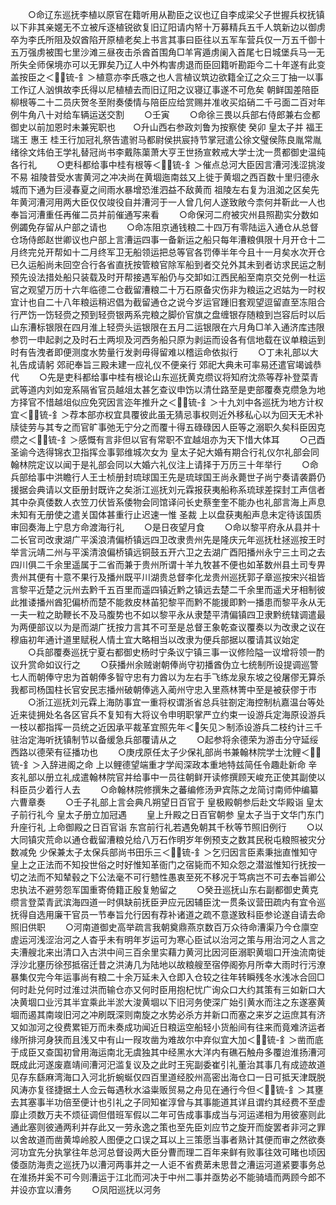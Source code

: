 <!-- { "loadSidebar": true } -->
　　○命辽东巡抚李植以原官在籍听用从勘臣之议也辽自李成梁父子世握兵权抚镇以下非其亲嫟无不立被斥逐植锐欲复旧辽阳请内帑十万募精兵五千人筑新边以御虏卒为李氏所阻及奴酋陷开原植老矣上书言其事曰臣往以五军车营兵仅一万五千御十五万强虏被围七里沙滩三昼夜击杀酋首围角□羊宵遁虏阑入首尾七日城堡兵马一无所失全师保境亦可以无罪矣乃辽人中外构害虏退而臣回籍听勘距今二十年遂有此变盖按臣之＜锍-釒＞植意亦李氏嗾之也人言植议筑边欲籍全辽之众三丁抽一以事工作辽人汹惧故李氏得以尼植植去而旧辽阳之议寝辽事遂不可危矣  朝鲜国差陪臣柳根等二十二员庆贺冬至附奏倭情与陪臣应给赏赐并准收买焰硝二千弓面二百对年例牛角八十对给车辆运送交割
　　○壬寅
　　○命徐三畏以兵部右侍郎兼右佥都御史以前加恩时未兼宪职也　　○升山西右参政刘鲁为按察使  癸卯  皇太子并  福王  瑞王  惠王  桂王行加冠礼祭告遣驸马都尉侯拱宸持节掌冠遣公徐文璧侯陈良胤常胤绪徐文炜伯王学礼替冠尚书李戴陈蕖萧大亨王世扬宣敕戒大学士沈一贯都御史温纯各行礼
　　○吏科都给事中桂有根等＜锍-釒＞催点总河大臣因言漕河浅涩挑浚不易  祖陵昔受水害黄河之冲决尚在黄堌迤南兹又上徙于黄堌之西百数十里归德永城而下通为巨浸春夏之间雨水暴增恐淮泗益不敌黄而  祖陵左右复为沮洳之区矣先年黄河漕河用两大臣仅仅竣役自并漕河于一人曾几何人遂致敞今柰何并靳此一人也奉旨河漕重任再催二员并前催通写来看
　　○命保河二府被灾州县照勘实分数如例蠲免存留从户部之请也
　　○命冻阻京通钱粮二十四万有零陆运入通仓从总督仓场侍郎赵世卿议也户部上言漕运四事一备新运之船只每年漕粮俱限十月开仓十二月终完兑开帮如十二月终军卫无船领运把总等官各罚俸半年今且十一月矣水次开仓已久运船尚未回空合行各省直抚按管粮官除军船到者交兑外其未到者访求民运之制预先设法措处船只装载及时开帮接遇军船仍与交卸如江西民船至南京交兑例一杜运官之观望万历十六年临德二仓截留漕粮二十万石原备灾伤非为粮运之迟姑为一时权宜计也自二十八年粮运稍迟倡为截留通仓之说今岁运官踵旧套观望逗留直至冻阻合行严饬一饬轻赍之预到轻赍银两系完粮之脚价官旗之盘缠银存随粮到岂容后时以后山东漕标银限在四月淮上轻赍头运银限在五月二运银限在六月角□羊入通济库违限参罚一申起剥之及时石土两坝及河西务船只原为剥运而设各有信地载在议单粮运到时有告洩者即便测度水势量行发剥毋得留难以稽运命依拟行
　　○丁未礼部以大礼告成请躬  郊祀奉旨三殿未建一应礼仪不便亲行  郊祀大典未可率易还遣官竭诚恭代
　　○先是吏科都给事中桂有根论山东巡抚黄克缵议将知府沈烝等荐补登菜青武等道内刘如宠系隔省官员越俎太甚乞查议申饬以清仕路至是吏部覆奏克缵急为地方择官不惜越俎似应免究因言迩年推升之＜锍-釒＞十九刘中各巡抚为地方计权宜＜锍-釒＞荐本部亦权宜具覆彼此虽无猜忌事权则近外移私心以为回天无术补牍徒劳与其专之而官旷事弛无宁分之而覆十得五碌碌因人臣等之溺职久矣科臣因克缵之＜锍-釒＞感慨有言非但以官有常职不宜越俎亦为天下惜大体耳
　　○己酉  圣谕今选得锦衣卫指挥佥事郭维城次女为  皇太子妃大婚有期合行礼仪尔礼部会同翰林院定议以闻于是礼部会同以大婚六礼仪注上请择于万历三十年举行
　　○命兵部给事中洪瞻行人王士桢册封琉球国王先是琉球国王尚永薨世子尚宁奏请袭爵仍援据会典请以文臣册封既许之矣浙江巡抚刘元霖报获夷船称系琉球差探封工声信者其中杂真倭数人衣笠刀伏皆系倭物会同馆译问长史蔡奎奎不能办也礼部言海上声息未知有无册使之遣关国体甚重行止迟速一惟  圣裁  上以盘获夷船声息未定待该国质审回奏海上宁息方命渡海行礼
　　○是日夜望月食
　　○命以黎平府永从县并十二长官司改隶湖广平溪浪清偏桥镇远四卫改隶贵州先是隆庆元年巡抚杜拯巡按王时举言沅靖二州与平溪清浪偏桥镇远铜鼓五开六卫之去湖广酉阳播州永宁三土司之去四川俱二千余里遥属于二省而兼于贵州所谓十羊九牧甚不便也如革数州县土司专畀贵州其便有十意不果行及播州既平川湖贵总督李化龙贵州巡抚郭子章巡按宋兴祖皆言黎平近楚之沅州去黔千五百里而遥四镇近黔之镇远去楚二千余里而遥犬牙相制彼此推诿播州酋犯偏桥而楚不能救皮林苖犯黎平而黔不能援即黔一播患而黎平永从无一夫一粒之助鞭长不及马腹势也不如以黎平永从隶楚平清偏镇四卫隶黔统辖调遣最为两便部议以为是而湖广抚按力言其不可至是总督王象乾查议覆奏以为改隶之议在  穆庙初年通计道里赋税人情土宜大略相当以改隶为便兵部据以覆请其议始定
　　○兵部覆奏巡抚宁夏右都御史杨时宁条议宁镇三事一议修险隘一议增将领一酌议升赏命如议行之
　　○获播州余贼谢朝俸尚守初播酋伪立七统制所设提调巡警七人而朝俸守忠为首朝俸多智守忠有力酋以为左右手飞练龙泉东坡之役屠僇无算杀我都司杨国柱长官安民志播州破朝俸逃入蔺州守忠入里燕林箐中至是被获僇于市
　　○浙江巡抚刘元霖上海防事宜一重将权谓浙省总兵驻劄定海控制杭嘉温台等处近来徒拥处名各区官兵不复知有大将议令申明职掌严立约束一设游兵定海原设游兵一枝以都指挥一员统之近因承平裁革宜照先年＜矢见＞制添设游兵二枝约计三千驻治定海听抚镇制节以备缓急兵部覆请从之
　　○起参将余德荣为游击分守延绥西路以德荣有征播功也
　　○庚戌原任太子少保礼部尚书兼翰林院学士沈鲤＜锍-釒＞入辞进阁之命  上以鲤德望端重才学闳深政本重地特兹简任令趣赴新命  辛亥礼部以册立礼成遣翰林院官并给事中一员往朝鲜开读修撰顾天峻充正使其副使以科臣员少着行人去
　　○命翰林院修撰朱之蕃编修汤尹宾陈之龙简讨南师仲编纂六曹章奏
　　○壬子礼部上言会典凡朔望日百官于  皇极殿朝参后赴文华殿诣  皇太子前行礼今  皇太子册立加冠遇
　　皇上升殿之日百官朝参  皇太子当于文华门东门升座行礼  上命御殿之日百官诣  东宫前行礼若遇免朝其千秋等节照旧例行
　　○以大同镇灾荒命以通仓截留漕粮兑给八万石作明岁年例预支之数其民税屯粮照被灾分数减免  少保兼太子太保兵部尚书田乐三＜锍-釒＞乞归因言臣素秉拙直惟知守  皇上之正法而不知投世俗之时好惟知革衙门之宿毙而不知众怨之潜滋惟知行抚按一切之法而不知辇毂之下公法毫不可行戆性愚衷至死不移况于笃病岂不可去奉旨卿公忠执法不避劳怨军国重寄倚籍正殷复勉留之
　　○癸丑巡抚山东右副都御史黄克缵言登菜青武滨海四道一时俱缺前抚臣尹应元因辅臣沈一贯条议营田疏内有宜令巡抚得自选用廉干官员一节奉旨允行因有荐补诸道之疏不意遂致科臣参论遂自请去命照旧供职
　　○河南道御史高举疏言我朝奠鼎燕京数百万众待命漕渠乃今仓廪空虗运河浅涩治河之人杳乎未有明年岁运可为寒心臣试以治河之策与用治河之人言之夫漕艘北来出清口入古洪中间三百余里实藉力黄河比因河臣溺职黄堌口开浊流南徙浮沙北壅历徐邳抵宿迁昔之洪涛几为陆地以故粮艘至宿停阁弥月所幸大雨时行污潦暴集仅完今年运事尚有粮二十余万延未入仓即入仓较之往年转瞬残冬水浅冰合回□何时赴兑何时过淮过洪而输仓亦又何时臣用抱杞忧广询众口大约其策有三如新口大决黄堌口业污其半宜乘此半淤大浚黄堌以下旧河务使深广始引黄水而注之东遂塞黄堌而遏其南竣旧河之冲刷既深则南旋之水势必杀方并新口而塞之来岁之运庶其有济又如泇河之役费累钜万而未奏成功闻近日粮运空船轻小货船间有往来而竟难济运者缘所排河身狭而且浅又中有山一叚攻凿为难故尔中弃似宜大加＜锍-釒＞凿而底于成臣又查国初曾用海运南北无虞独其中经黑水大洋内有礁石触舟多覆迨淮扬漕河既成此河遂废嘉靖间漕河汜滥复议及之此时王宪副委崔引礼董治其事几有成迹故道见存东繇麻湾海口入河北折蜿蜒仅四百里道经胶州高密出海仓口一日可抵天津既脱风涛亦复径捷据土人佥云每遇秋水溢粜贩贸易之舟见在通行今但＜锍-釒＞其壅去其塞事半功倍至便计也引礼之子同知崔淳曾与其事能道其详且谓约其经费不至虚靡止须数万夫不烦征调但借班军假以二年可告成事事成当与河运递相为用彼塞则此通此塞则彼通两利并存此又一劳永逸之策也至先臣刘应节之旋开而旋罢者非河之罪以舍故道而凿黄埠岭胶人图便之口误之耳以上三策愿当事者熟计其便而审之然欲奏河功宜先分执掌往年总河总督设两大臣分曹而理二百年来鲜有败事往效可睹也顷因倭亟防海责之巡抚乃以漕河两事并之一人讵不省费苐未思昔之漕运河道紧要事务总在淮扬并奚不可今则漕运于江北而河决于中州二事并亟势必不能骑墙而两顾今郎不并设亦宜以漕务
　　○凤阳巡抚以河务
